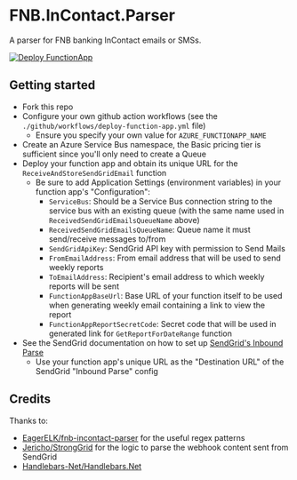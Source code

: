 # FNB.InContact.Parser

A parser for FNB banking InContact emails or SMSs.

[![Deploy FunctionApp](https://github.com/francoishill/FNB.InContact.Parser/actions/workflows/deploy-function-app.yml/badge.svg)](https://github.com/francoishill/FNB.InContact.Parser/actions/workflows/deploy-function-app.yml)

## Getting started

* Fork this repo
* Configure your own github action workflows (see the `./github/workflows/deploy-function-app.yml` file)
  * Ensure you specify your own value for `AZURE_FUNCTIONAPP_NAME`
* Create an Azure Service Bus namespace, the Basic pricing tier is sufficient since you'll only need to create a Queue
* Deploy your function app and obtain its unique URL for the `ReceiveAndStoreSendGridEmail` function
  * Be sure to add Application Settings (environment variables) in your function app's "Configuration":
    * `ServiceBus`: Should be a Service Bus connection string to the service bus with an existing queue (with the same name used in `ReceivedSendGridEmailsQueueName` above)
    * `ReceivedSendGridEmailsQueueName`: Queue name it must send/receive messages to/from
    * `SendGridApiKey`: SendGrid API key with permission to Send Mails
    * `FromEmailAddress`: From email address that will be used to send weekly reports
    * `ToEmailAddress`: Recipient's email address to which weekly reports will be sent
    * `FunctionAppBaseUrl`: Base URL of your function itself to be used when generating weekly email containing a link to view the report
    * `FunctionAppReportSecretCode`: Secret code that will be used in generated link for `GetReportForDateRange` function
* See the SendGrid documentation on how to set up [SendGrid's Inbound Parse](https://docs.sendgrid.com/for-developers/parsing-email/setting-up-the-inbound-parse-webhook)
  * Use your function app's unique URL as the "Destination URL" of the SendGrid "Inbound Parse" config 

## Credits

Thanks to:
* [EagerELK/fnb-incontact-parser](https://github.com/EagerELK/fnb-incontact-parser/blob/master/provisioning/50-fnb-grok-filter.conf.j2) for the useful regex patterns
* [Jericho/StrongGrid](https://github.com/Jericho/StrongGrid) for the logic to parse the webhook content sent from SendGrid
* [Handlebars-Net/Handlebars.Net](https://github.com/Handlebars-Net/Handlebars.Net)